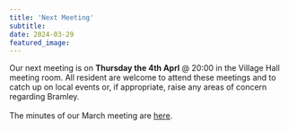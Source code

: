 ```yaml
---
title: 'Next Meeting'
subtitle: 
date: 2024-03-29
featured_image: 
---
```


Our next meeting is on **Thursday the 4th Aprl** @ 20:00 in the Village Hall meeting room.  All resident are welcome to attend these meetings and to catch up on local events or, if appropriate, raise any areas of concern regarding Bramley.  <br> <br>
The minutes of our March meeting are [here](https://www.dropbox.com/scl/fo/q12214kut17qryr6hxe5o/h?rlkey=378b1m3sa5attqm2wtfevdcco&dl=0).
<br>
<br>


